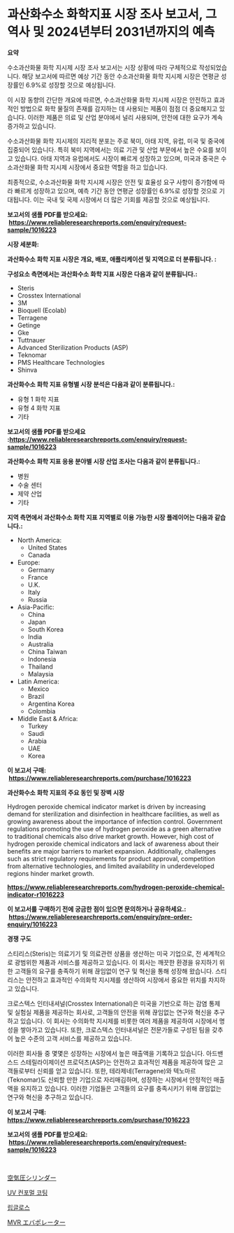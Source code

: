 <p><h1>과산화수소 화학지표 시장 조사 보고서, 그 역사 및 2024년부터 2031년까지의 예측</h1></p><p><strong>요약</strong></p>
<p><p>수소과산화물 화학 지시제 시장 조사 보고서는 시장 상황에 따라 구체적으로 작성되었습니다. 해당 보고서에 따르면 예상 기간 동안 수소과산화물 화학 지시제 시장은 연평균 성장률인 6.9%로 성장할 것으로 예상됩니다. </p><p>이 시장 동향의 간단한 개요에 따르면, 수소과산화물 화학 지시제 시장은 안전하고 효과적인 방법으로 화학 물질의 존재를 감지하는 데 사용되는 제품이 점점 더 중요해지고 있습니다. 이러한 제품은 의료 및 산업 분야에서 널리 사용되며, 안전에 대한 요구가 계속 증가하고 있습니다.</p><p>수소과산화물 화학 지시제의 지리적 분포는 주로 북미, 아태 지역, 유럽, 미국 및 중국에 집중되어 있습니다. 특히 북미 지역에서는 의료 기관 및 산업 부문에서 높은 수요를 보이고 있습니다. 아태 지역과 유럽에서도 시장이 빠르게 성장하고 있으며, 미국과 중국은 수소과산화물 화학 지시제 시장에서 중요한 역할을 하고 있습니다.</p><p>최종적으로, 수소과산화물 화학 지시제 시장은 안전 및 효율성 요구 사항이 증가함에 따라 빠르게 성장하고 있으며, 예측 기간 동안 연평균 성장률인 6.9%로 성장할 것으로 기대됩니다. 이는 국내 및 국제 시장에서 더 많은 기회를 제공할 것으로 예상됩니다.</p></p>
<p><strong>보고서의 샘플 PDF를 받으세요: &nbsp;<a href="https://www.reliableresearchreports.com/enquiry/request-sample/1016223">https://www.reliableresearchreports.com/enquiry/request-sample/1016223</a></strong></p>
<p><strong>시장 세분화:</strong></p>
<p><strong> 과산화수소 화학 지표 시장은 개요, 배포, 애플리케이션 및 지역으로 더 분류됩니다. :</strong></p>
<p><strong>구성요소 측면에서는 과산화수소 화학 지표 시장은 다음과 같이 분류됩니다.:</strong></p>
<p><ul><li>Steris</li><li>Crosstex International</li><li>3M</li><li>Bioquell (Ecolab)</li><li>Terragene</li><li>Getinge</li><li>Gke</li><li>Tuttnauer</li><li>Advanced Sterilization Products (ASP)</li><li>Teknomar</li><li>PMS Healthcare Technologies</li><li>Shinva</li></ul></p>
<p><strong> 과산화수소 화학 지표 유형별 시장 분석은 다음과 같이 분류됩니다.:</strong></p>
<p><ul><li>유형 1 화학 지표</li><li>유형 4 화학 지표</li><li>기타</li></ul></p>
<p><strong>보고서의 샘플 PDF를 받으세요 :<a href="https://www.reliableresearchreports.com/enquiry/request-sample/1016223">https://www.reliableresearchreports.com/enquiry/request-sample/1016223</a></strong></p>
<p><strong> 과산화수소 화학 지표 응용 분야별 시장 산업 조사는 다음과 같이 분류됩니다.:</strong></p>
<p><ul><li>병원</li><li>수술 센터</li><li>제약 산업</li><li>기타</li></ul></p>
<p><strong>지역 측면에서 과산화수소 화학 지표 지역별로 이용 가능한 시장 플레이어는 다음과 같습니다.:</strong></p>
<p><ul>
    <li>
        North America:
        <ul>
            <li>United States</li>
            <li>Canada</li>
        </ul>
    </li>
    <li>
        Europe:
        <ul>
            <li>Germany</li>
            <li>France</li>
            <li>U.K.</li>
            <li>Italy</li>
            <li>Russia</li>
        </ul>
    </li>
    <li>
        Asia-Pacific:
        <ul>
            <li>China</li>
            <li>Japan</li>
            <li>South Korea</li>
            <li>India</li>
            <li>Australia</li>
            <li>China Taiwan</li>
            <li>Indonesia</li>
            <li>Thailand</li>
            <li>Malaysia</li>
        </ul>
    </li>
    <li>
        Latin America:
        <ul>
            <li>Mexico</li>
            <li>Brazil</li>
            <li>Argentina Korea</li>
            <li>Colombia</li>
        </ul>
    </li>
    <li>
        Middle East & Africa:
        <ul>
            <li>Turkey</li>
            <li>Saudi</li>
            <li>Arabia</li>
            <li>UAE</li>
            <li>Korea</li>
        </ul>
    </li>
    </ul></p>
<p><strong>이 보고서 구매: &nbsp;<a href="https://www.reliableresearchreports.com/purchase/1016223">https://www.reliableresearchreports.com/purchase/1016223</a></strong></p>
<p><strong>과산화수소 화학 지표의 주요 동인 및 장벽 시장</strong></p>
<p><p>Hydrogen peroxide chemical indicator market is driven by increasing demand for sterilization and disinfection in healthcare facilities, as well as growing awareness about the importance of infection control. Government regulations promoting the use of hydrogen peroxide as a green alternative to traditional chemicals also drive market growth. However, high cost of hydrogen peroxide chemical indicators and lack of awareness about their benefits are major barriers to market expansion. Additionally, challenges such as strict regulatory requirements for product approval, competition from alternative technologies, and limited availability in underdeveloped regions hinder market growth.</p></p>
<p><strong><a href="https://www.reliableresearchreports.com/hydrogen-peroxide-chemical-indicator-r1016223">https://www.reliableresearchreports.com/hydrogen-peroxide-chemical-indicator-r1016223</a></strong></p>
<p><strong>이 보고서를 구매하기 전에 궁금한 점이 있으면 문의하거나 공유하세요.: &nbsp;<a href="https://www.reliableresearchreports.com/enquiry/pre-order-enquiry/1016223">https://www.reliableresearchreports.com/enquiry/pre-order-enquiry/1016223</a></strong></p>
<p><strong>경쟁 구도</strong></p>
<p><p>스티리스(Steris)는 의료기기 및 의료관련 상품을 생산하는 미국 기업으로, 전 세계적으로 광범위한 제품과 서비스를 제공하고 있습니다. 이 회사는 깨끗한 환경을 유지하기 위한 고객들의 요구를 충족하기 위해 끊임없이 연구 및 혁신을 통해 성장해 왔습니다. 스티리스는 안전하고 효과적인 수의화학 지시제를 생산하여 시장에서 중요한 위치를 차지하고 있습니다.</p><p>크로스텍스 인터내셔널(Crosstex International)은 미국을 기반으로 하는 감염 통제 및 실험실 제품을 제공하는 회사로, 고객들의 안전을 위해 끊임없는 연구와 혁신을 추구하고 있습니다. 이 회사는 수의화학 지시제를 비롯한 여러 제품을 제공하여 시장에서 명성을 쌓아가고 있습니다. 또한, 크로스텍스 인터내셔널은 전문가들로 구성된 팀을 갖추어 높은 수준의 고객 서비스를 제공하고 있습니다.</p><p>이러한 회사들 중 몇몇은 성장하는 시장에서 높은 매출액을 기록하고 있습니다. 아드밴스드 스테릴라이제이션 프로덕츠(ASP)는 안전하고 효과적인 제품을 제공하여 많은 고객들로부터 신뢰를 얻고 있습니다. 또한, 테라제네(Terragene)와 텍노마르(Teknomar)도 신뢰할 만한 기업으로 자리매김하며, 성장하는 시장에서 안정적인 매출액을 유지하고 있습니다. 이러한 기업들은 고객들의 요구를 충족시키기 위해 끊임없는 연구와 혁신을 추구하고 있습니다.</p></p>
<p><strong>이 보고서 구매: &nbsp; <a href="https://www.reliableresearchreports.com/purchase/1016223">https://www.reliableresearchreports.com/purchase/1016223</a></strong></p>
<p><strong>보고서의 샘플 PDF를 받으세요: &nbsp;<a href="https://www.reliableresearchreports.com/enquiry/request-sample/1016223">https://www.reliableresearchreports.com/enquiry/request-sample/1016223</a></strong><strong></strong></p>
<p>&nbsp;</p>
<p><p><a href="https://medium.com/@kyaorris56456/%E7%A9%BA%E6%B0%97%E5%9C%A7%E3%82%B7%E3%83%AA%E3%83%B3%E3%83%80%E5%B8%82%E5%A0%B4-%E3%82%BF%E3%82%A4%E3%83%97-%E3%82%A2%E3%83%97%E3%83%AA%E3%82%B1%E3%83%BC%E3%82%B7%E3%83%A7%E3%83%B3-%E5%9C%B0%E7%90%86%E3%81%AB%E3%82%88%E3%82%8B%E5%8C%85%E6%8B%AC%E7%9A%84%E3%81%AA%E8%A9%95%E4%BE%A1-d226c86336c2">空気圧シリンダー</a></p><p><a href="https://medium.com/@bricebeahan2023/%EC%9E%90%EC%99%81-%EA%B0%9C%EC%84%A0-%EC%BD%94%ED%8C%85-%EC%8B%9C%EC%9E%A5-%EB%B3%B4%EA%B3%A0%EC%84%9C%EB%8A%94-%EC%9D%B4-%EC%8B%9C%EC%9E%A5%EC%9D%98-%EC%B5%9C%EC%8B%A0-%ED%8A%B8%EB%A0%8C%EB%93%9C%EC%99%80-%EC%84%B1%EC%9E%A5-%EA%B8%B0%ED%9A%8C%EB%A5%BC-%EB%B0%9D%ED%98%80%EC%A4%8D%EB%8B%88%EB%8B%A4-2e963ad5b4ac">UV 컨포멀 코팅</a></p><p><a href="https://medium.com/@brionnaboyle/2024-2031%EB%85%84-%EB%A6%BD%EA%B8%80%EB%A1%9C%EC%8A%A4-%EC%8B%9C%EC%9E%A5-%EC%A0%90%EC%9C%A0%EC%9C%A8-%EC%A7%84%ED%99%94-%EB%B0%8F-%EC%8B%9C%EC%9E%A5-%EC%84%B1%EC%9E%A5-%ED%8A%B8%EB%A0%8C%EB%93%9C-1a7afd7b0b28">립글로스</a></p><p><a href="https://medium.com/@elmoray21/mvr%E8%92%B8%E7%99%BA%E5%99%A8%E5%B8%82%E5%A0%B4%E3%81%AE%E3%83%88%E3%83%AC%E3%83%B3%E3%83%89%E3%81%A8%E5%B8%82%E5%A0%B4%E5%88%86%E6%9E%90%E3%81%AF-2024%E5%B9%B4%E3%81%8B%E3%82%892031%E5%B9%B4%E3%81%BE%E3%81%A7%E3%81%AE%E6%9C%9F%E9%96%93%E3%81%AB%E4%BA%88%E6%B8%AC%E3%81%95%E3%82%8C%E3%81%A6%E3%81%84%E3%81%BE%E3%81%99-cbb9f943229e">MVR エバポレーター</a></p></p>